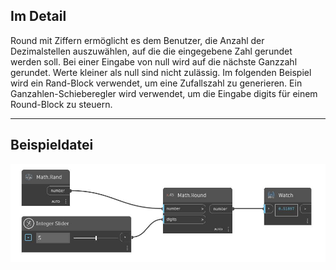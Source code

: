 ## Im Detail
Round mit Ziffern ermöglicht es dem Benutzer, die Anzahl der Dezimalstellen auszuwählen, auf die die eingegebene Zahl gerundet werden soll. Bei einer Eingabe von null wird auf die nächste Ganzzahl gerundet. Werte kleiner als null sind nicht zulässig. Im folgenden Beispiel wird ein Rand-Block verwendet, um eine Zufallszahl zu generieren. Ein Ganzahlen-Schieberegler wird verwendet, um die Eingabe digits für einem Round-Block zu steuern.
___
## Beispieldatei

![Round (number, digits)](./DSCore.Math.Round(number,%20digits)_img.jpg)

